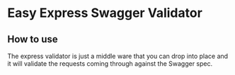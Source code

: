 # Easy Express Swagger Validator

## How to use
The express validator is just a middle ware that you can drop into place and it will validate the requests coming through against the Swagger spec. 